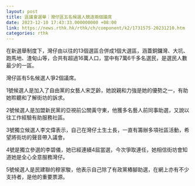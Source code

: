 ```yaml
---
layout: post
title: 區議會選舉｜灣仔區五名候選人競逐兩個議席
date: 2023-12-10 17:43:33.000000000 +08:00
link: https://news.rthk.hk/rthk/ch/component/k2/1731575-20231210.htm
categories: rthk
---
```


在新選舉制度下，灣仔由以往的13個選區合併成1個大選區，涵蓋銅鑼灣、大坑、跑馬地、渣甸山等，合共有超過16萬人口，當中有7萬6千多名選民，是選民人數最少的一區。

灣仔區有5名候選人爭2個議席。

1號候選人是加入了自由黨的女藝人宋芝齡，她說親和力強是她的優勢之一，有助她聆聽和了解街坊的訴求。

2號候選人是加盟新民黨的亞視前公關黃守東，他獲多名藝人前同事助選，又說以往工作經驗有助服務社區。

3號獨立候選人李文偉表示，自己在灣仔土生土長，一直有籌辦多項社區活動，希望將街坊的聲音帶入議會。

4號是獨立參選的李碧儀，她已經連續4屆當選，今次爭取連任，她相信街坊會知道她是全心全意服務灣仔。

5號候選人是民建聯的穆家駿，他表示自己除了有政黨樁腳助選，在網上亦有不少支持者，是他的重要票源。
